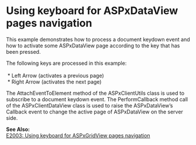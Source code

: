 # Using keyboard for ASPxDataView pages navigation


<p>This example demonstrates how to process a document keydown event and how to activate some ASPxDataView page according to the key that has been pressed.</p><p>The following keys are processed in this example:<br />
 <br />
 * Left Arrow (activates a previous page)<br />
 * Right Arrow (activates the next page)</p><p>The AttachEventToElement method of the ASPxClientUtils class is used to subscribe to a document keydown event. The PerformCallback method call of the ASPxClientDataView class is used to raise the ASPxDataView’s Callback event to change the active page of ASPxDataView on the server side.</p><p><strong>See Also:</strong><br />
<a href="https://www.devexpress.com/Support/Center/p/E2003">E2003: Using keyboard for ASPxGridView pages navigation</a></p>

<br/>


